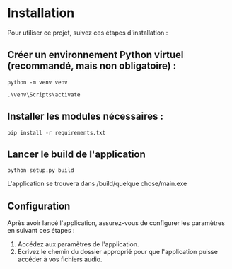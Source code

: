# Installation

Pour utiliser ce projet, suivez ces étapes d'installation :

## Créer un environnement Python virtuel (recommandé, mais non obligatoire) :

```shell
python -m venv venv
```

```shell
.\venv\Scripts\activate
```

## Installer les modules nécessaires :

```shell
pip install -r requirements.txt
```

## Lancer le build de l'application
```shell
python setup.py build
```

L'application se trouvera dans /build/quelque chose/main.exe

## Configuration

Après avoir lancé l'application, assurez-vous de configurer les paramètres en suivant ces étapes :

1. Accédez aux paramètres de l'application.
2. Ecrivez le chemin du dossier approprié pour que l'application puisse accéder à vos fichiers audio.
